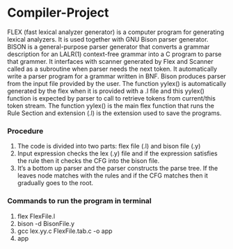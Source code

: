 # Compiler-Project

FLEX (fast lexical analyzer generator) is a computer program for generating lexical analyzers. It is used together with GNU Bison parser generator. BISON is a general-purpose parser generator that converts a grammar description for an LALR(1) context-free grammar into a C program to parse that grammer. It interfaces with scanner generated by Flex and Scanner called as a subroutine when parser needs the next token. It automatically write a parser program for a grammar written in BNF.
Bison produces parser from the input file provided by the user. The function yylex() is automatically generated by the flex when it is provided with a .l file and this yylex() function is expected by parser to call to retrieve tokens from current/this token stream. 
The function yylex() is the main flex function that runs the Rule Section and extension (.l) is the extension used to save the programs.


### Procedure
1. The code is divided into two parts: flex file (.l) and bison file (.y)
2. Input expression checks the lex (.y) file and if the expression satisfies the rule then it checks the CFG into the bison file.
3. It’s a bottom up parser and the parser constructs the parse tree. If the leaves node matches with the rules and if the CFG matches then it gradually goes to the root.


### Commands to run the program in terminal
1. flex FlexFile.l
2. bison -d BisonFile.y
3. gcc lex.yy.c  FlexFile.tab.c  -o  app
4. app

